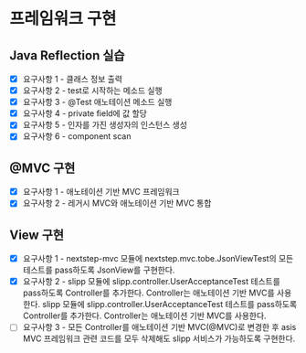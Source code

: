 # 프레임워크 구현

## Java Reflection 실습

- [x] 요구사항 1 - 클래스 정보 출력
- [x] 요구사항 2 - test로 시작하는 메소드 실행
- [x] 요구사항 3 - @Test 애노테이션 메소드 실행
- [x] 요구사항 4 - private field에 값 할당
- [x] 요구사항 5 - 인자를 가진 생성자의 인스턴스 생성
- [x] 요구사항 6 - component scan

## @MVC 구현

- [x] 요구사항 1 - 애노테이션 기반 MVC 프레임워크
- [x] 요구사항 2 - 레거시 MVC와 애노테이션 기반 MVC 통합

## View 구현

- [x] 요구사항 1 - nextstep-mvc 모듈에 nextstep.mvc.tobe.JsonViewTest의 모든 테스트를 pass하도록 JsonView를 구현한다.
- [x] 요구사항 2 - slipp 모듈에 slipp.controller.UserAcceptanceTest 테스트를 pass하도록 Controller를 추가한다. Controller는 애노테이션 기반 MVC를 사용한다. slipp 모듈에 slipp.controller.UserAcceptanceTest 테스트를 pass하도록 Controller를 추가한다. Controller는 애노테이션 기반 MVC를 사용한다.
- [ ] 요구사항 3 - 모든 Controller를 애노테이션 기반 MVC(@MVC)로 변경한 후 asis MVC 프레임워크 관련 코드를 모두 삭제해도 slipp 서비스가 가능하도록 구현한다.